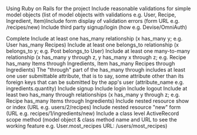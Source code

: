 Using Ruby on Rails for the project
 Include reasonable validations for simple model objects (list of model objects with validations e.g. User, Recipe, Ingredient, Item)Include form display of validation errors (form URL e.g. /recipes/new)
 Include third party signup/login (how e.g. Devise/OmniAuth)


Complete 
 Include at least one has_many relationship (x has_many y; e.g. User has_many Recipes)
  Include at least one belongs_to relationship (x belongs_to y; e.g. Post belongs_to User)
  Include at least one many-to-many relationship (x has_many y through z, y has_many x through z; e.g. Recipe has_many Items through Ingredients, Item has_many Recipes through Ingredients)
  The "through" part of the has_many through includes at least one user submittable attribute, that is to say, some attribute other than its foreign keys that can be submitted by the app's user (attribute_name e.g. ingredients.quantity)
  Include signup
  Include login
  Include logout
  Include at least two has_many through relationships (x has_many y through z; e.g. Recipe has_many Items through Ingredients)
  Include nested resource show or index (URL e.g. users/2/recipes)
  Include nested resource "new" form (URL e.g. recipes/1/ingredients/new)
   Include a class level ActiveRecord scope method (model object & class method name and URL to see the working feature e.g. User.most_recipes URL: /users/most_recipes)